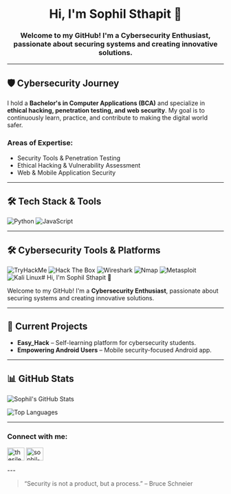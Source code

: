 <h1 align="center">Hi, I'm Sophil Sthapit 👋</h1>

<h3 align="center"> Welcome to my GitHub! I'm a Cybersecurity Enthusiast, passionate about securing systems and creating innovative solutions.</h3>


---

## 🛡️ Cybersecurity Journey
I hold a **Bachelor's in Computer Applications (BCA)** and specialize in **ethical hacking, penetration testing, and web security**. My goal is to continuously learn, practice, and contribute to making the digital world safer.  

### Areas of Expertise:
- Security Tools & Penetration Testing  
- Ethical Hacking & Vulnerability Assessment  
- Web & Mobile Application Security  

---

## 🛠️ Tech Stack & Tools
![Python](https://img.shields.io/badge/Python-3776AB?style=for-the-badge&logo=python&logoColor=white)
![JavaScript](https://img.shields.io/badge/JavaScript-F7DF1E?style=for-the-badge&logo=javascript&logoColor=black)

---

## 🛠️ Cybersecurity Tools & Platforms
![TryHackMe](https://img.shields.io/badge/TryHackMe-Cybersecurity-blue?style=for-the-badge&logo=tryhackme)
![Hack The Box](https://img.shields.io/badge/HackTheBox-CTF-purple?style=for-the-badge&logo=hackthebox)
![Wireshark](https://img.shields.io/badge/Wireshark-Networking-blue?style=for-the-badge&logo=wireshark)
![Nmap](https://img.shields.io/badge/Nmap-Scanning-red?style=for-the-badge&logo=nmap)
![Metasploit](https://img.shields.io/badge/Metasploit-PenTest-black?style=for-the-badge&logo=metasploit)
![Kali Linux](https://img.shields.io/badge/Kali_Linux-557C94?style=for-the-badge&logo=kali-linux&logoColor=white)# Hi, I'm Sophil Sthapit 👋

Welcome to my GitHub! I'm a **Cybersecurity Enthusiast**, passionate about securing systems and creating innovative solutions.  

---


## 🌱 Current Projects
- **Easy_Hack** – Self-learning platform for cybersecurity students.  
- **Empowering Android Users** – Mobile security-focused Android app.  

---

## 📊 GitHub Stats
![Sophil's GitHub Stats](https://github-readme-stats.vercel.app/api?username=xophil&show_icons=true&theme=dark&count_private=true)

![Top Languages](https://github-readme-stats.vercel.app/api/top-langs/?username=xophil&layout=compact&theme=dark)

---
<h3 align="left">Connect with me:</h3>
<p align="left">
<a href="https://twitter.com/thesilentsystm" target="blank"><img align="center" src="https://raw.githubusercontent.com/rahuldkjain/github-profile-readme-generator/master/src/images/icons/Social/twitter.svg" alt="thesilentsystm" height="30" width="40" /></a>
<a href="https://linkedin.com/in/sophil-sthapit" target="blank"><img align="center" src="https://raw.githubusercontent.com/rahuldkjain/github-profile-readme-generator/master/src/images/icons/Social/linked-in-alt.svg" alt="sophil-sthapit" height="30" width="40" /></a>
</p>
---

> “Security is not a product, but a process.” – Bruce Schneier

